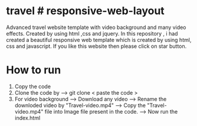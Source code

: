 # travel # responsive-web-layout
Advanced travel website template with video background and many video effects. Created by using html ,css and jquery.
In this repository , i had created a beautiful responsive web template which is created by using html, css and javascript. If you like this website then please click on star button.



# How to run
1. Copy the code
2. Clone the code by -->  git clone < paste the code >
3. For video background 
      --> Download any video
      --> Rename the downloded video by "Travel-video.mp4"
      --> Copy the "Travel-video.mp4" file into Image file present in the code.
      --> Now run the index.html
